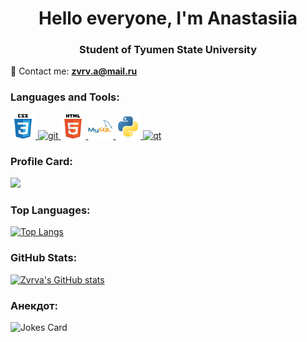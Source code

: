 <h1 align="center">Hello everyone, I'm Anastasiia</a> 
<h3 align="center">Student of Tyumen State University</h3>

💬 Contact me: **zvrv.a@mail.ru**

<h3 align="left">Languages and Tools:</h3>
<p align="left"> <a href="https://www.w3schools.com/css/" target="_blank" rel="noreferrer"> <img src="https://raw.githubusercontent.com/devicons/devicon/master/icons/css3/css3-original-wordmark.svg" alt="css3" width="40" height="40"/> </a> <a href="https://git-scm.com/" target="_blank" rel="noreferrer"> <img src="https://www.vectorlogo.zone/logos/git-scm/git-scm-icon.svg" alt="git" width="40" height="40"/> </a> <a href="https://www.w3.org/html/" target="_blank" rel="noreferrer"> <img src="https://raw.githubusercontent.com/devicons/devicon/master/icons/html5/html5-original-wordmark.svg" alt="html5" width="40" height="40"/> </a> <a href="https://www.mysql.com/" target="_blank" rel="noreferrer"> <img src="https://raw.githubusercontent.com/devicons/devicon/master/icons/mysql/mysql-original-wordmark.svg" alt="mysql" width="40" height="40"/> </a> <a href="https://www.python.org" target="_blank" rel="noreferrer"> <img src="https://raw.githubusercontent.com/devicons/devicon/master/icons/python/python-original.svg" alt="python" width="40" height="40"/> </a> <a href="https://www.qt.io/" target="_blank" rel="noreferrer"> <img src="https://upload.wikimedia.org/wikipedia/commons/0/0b/Qt_logo_2016.svg" alt="qt" width="40" height="40"/> </a> </p>

<h3 align="left">Profile Card:</h3>

![](https://github-profile-summary-cards.vercel.app/api/cards/profile-details?username=zvrva&theme=radical)

<h3 align="left">Top Languages:</h3>

[![Top Langs](https://github-readme-stats.vercel.app/api/top-langs/?username=zvrva&layout=compact&theme=radical)](https://github.com/zvrva/github-readme-stats)

<h3 align="left">GitHub Stats:</h3>

[![Zvrva's GitHub stats](https://github-readme-stats.vercel.app/api?username=zvrva&theme=radical)](https://github.com/zvrva/github-readme-stats)

<h3>Анекдот:</h3>
<img src="https://readme-jokes.vercel.app/api?theme=radical" alt="Jokes Card" />
